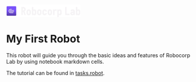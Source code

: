 <img src="images/robocode_lab.png" width="200" style="margin-top:20px">

# My First Robot

This robot will guide you through the basic ideas and features of Robocorp Lab by using notebook markdown cells.

The tutorial can be found in [tasks.robot](./tasks.robot).

